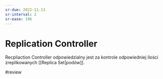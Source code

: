 ```yaml
---
sr-due: 2022-11-13
sr-interval: 2
sr-ease: 196
---
```


# Replication Controller
Recpliaction Controller odpowiedzialny jest za kontrole odpowiedniej ilości zreplikowanych [[Replica Set|podów]].

#review 